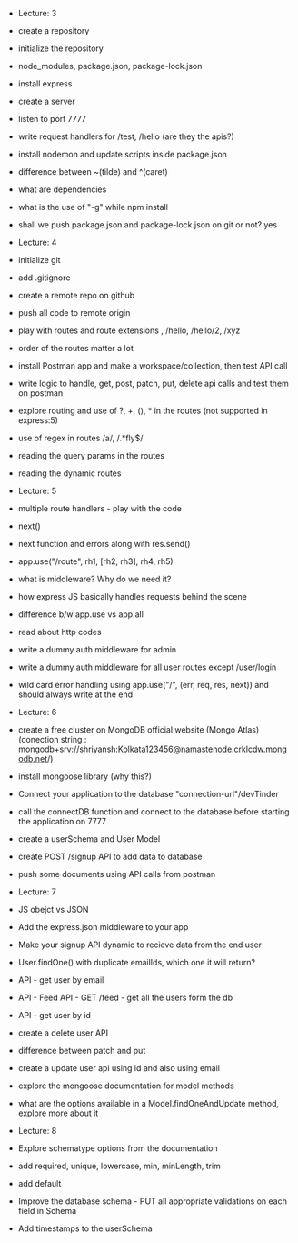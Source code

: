 - Lecture: 3
- create a repository
- initialize the repository
- node_modules, package.json, package-lock.json
- install express
- create a server
- listen to port 7777
- write request handlers for /test, /hello (are they the apis?)
- install nodemon and update scripts inside package.json
- difference between ~(tilde) and ^(caret)
- what are dependencies
- what is the use of "-g" while npm install
- shall we push package.json and package-lock.json on git or not? yes


- Lecture: 4
- initialize git
- add .gitignore
- create a remote repo on github 
- push all code to remote origin
- play with routes and route extensions , /hello, /hello/2, /xyz
- order of the routes matter a lot
- install Postman app and make a workspace/collection, then test API call
- write logic to handle, get, post, patch, put, delete api calls and test them on postman
- explore routing and use of ?, +, (), * in the routes (not supported in express:5)
- use of regex in routes /a/, /.*fly$/
- reading the query params in the routes
- reading the dynamic routes

- Lecture: 5
- multiple route handlers - play with the code
- next()
- next function and errors along with res.send()
- app.use("/route", rh1, [rh2, rh3], rh4, rh5)
- what is middleware? Why do we need it?
- how express JS basically handles requests behind the scene
- difference b/w app.use vs app.all
- read about http codes
- write a dummy auth middleware for admin
- write a dummy auth middleware for all user routes except /user/login
- wild card error handling using app.use("/", (err, req, res, next)) and should always write at the end

- Lecture: 6
- create a free cluster on MongoDB official website (Mongo Atlas)
(conection string : mongodb+srv://shriyansh:Kolkata123456@namastenode.crklcdw.mongodb.net/)
- install mongoose library (why this?)
- Connect your application to the database "connection-url"/devTinder
- call the connectDB function and connect to the database before starting the application on 7777
- create a userSchema and User Model
- create POST /signup API to add data to database
- push some documents using API calls from postman

- Lecture: 7
- JS obejct vs JSON 
- Add the express.json middleware to your app
- Make your signup API dynamic to recieve data from the end user
- User.findOne() with duplicate emailIds, which one it will return?
- API - get user by email
- API - Feed API - GET /feed - get all the users form the db
- API - get user by id
- create a delete user API
- difference between patch and put
- create a update user api using id and also using email
- explore the mongoose documentation for model methods
- what are the options available in a Model.findOneAndUpdate method, explore more about it

- Lecture: 8
- Explore schematype options from the documentation
- add required, unique, lowercase, min, minLength, trim
- add default
- Improve the database schema - PUT all appropriate validations on each field in Schema
- Add timestamps to the userSchema
